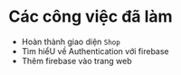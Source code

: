# __Các công việc đã làm__

* Hoàn thành giao diện `Shop`
* Tìm hiểU về Authentication với firebase
* Thêm firebase vào trang web